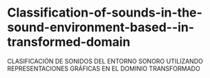 # Classification-of-sounds-in-the-sound-environment-based--in-transformed-domain
CLASIFICACIÓN DE SONIDOS DEL ENTORNO SONORO UTILIZANDO REPRESENTACIONES GRÁFICAS EN EL DOMINIO TRANSFORMADO
